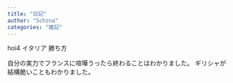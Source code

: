 ```yaml
---
title: "日記"
author: "Schzna"
categories: "雑記"
---
```


hoi4 イタリア 勝ち方

<!--more-->

自分の実力でフランスに喧嘩うったら終わることはわかりました。
ギリシャが結構脆いこともわかりました。
